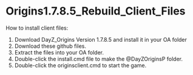 Origins1.7.8.5_Rebuild_Client_Files
===================================

How to install client files:

1) Download DayZ_Origins Version 1.7.8.5 and install it in your OA folder
2) Download these github files.
3) Extract the files into your OA folder.
4) Double-click the install.cmd file to make the @DayZOriginsP folder.
5) Double-click the originsclient.cmd to start the game.